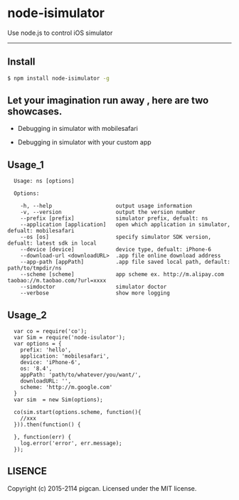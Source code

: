 # node-isimulator

Use node.js to control iOS simulator

---

## Install

```bash
$ npm install node-isimulator -g
```

## Let your imagination run away , here are two showcases.

* Debugging in simulator with mobilesafari

* Debugging in simulator with your custom app


## Usage_1

```
  Usage: ns [options]

  Options:

    -h, --help                    output usage information
    -v, --version                 output the version number
    --prefix [prefix]             simulator prefix, defualt: ns
    --application [application]   open which application in simulator, defualt: mobilesafari
    --os [os]                     specify simulator SDK version, defualt: latest sdk in local
    --device [device]             device type, defualt: iPhone-6
    --download-url <downloadURL>  .app file online download address
    --app-path [appPath]          .app file saved local path, default: path/to/tmpdir/ns
    --scheme [scheme]             app scheme ex. http://m.alipay.com  taobao://m.taobao.com/?url=xxxx
    --simdoctor                   simulator doctor
    --verbose                     show more logging
```

## Usage_2

```
  var co = require('co');
  var Sim = require('node-isulator');
  var options = {
    prefix: 'hello',
    application: 'mobilesafari',
    device: 'iPhone-6',
    os: '8.4',
    appPath: 'path/to/whatever/you/want/',
    downloadURL: '',
    scheme: 'http://m.google.com'
  }
  var sim  = new Sim(options);

  co(sim.start(options.scheme, function(){
    //xxx
  })).then(function() {

  }, function(err) {
    log.error('error', err.message);
  });

```

## LISENCE

Copyright (c) 2015-2114 pigcan. Licensed under the MIT license.
